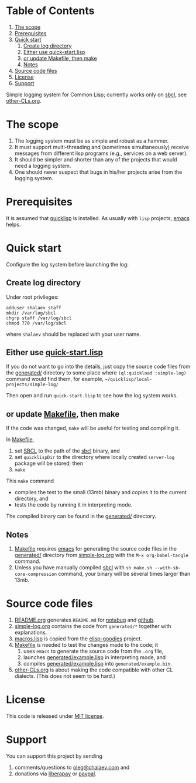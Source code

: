 
# Table of Contents

1.  [The scope](#org96a2669)
2.  [Prerequisites](#orgd60ecfd)
3.  [Quick start](#org1d20a4d)
    1.  [Create log directory](#org85daef1)
    2.  [Either use quick-start.lisp](#orgb64ed85)
    3.  [or update Makefile, then make](#org8d9f280)
    4.  [Notes](#orgbf994e0)
4.  [Source code files](#org3949264)
5.  [License](#org562200c)
6.  [Support](#orgb6c05ce)

Simple logging system for Common Lisp;
currently works only on [sbcl](http://www.sbcl.org/), see [other-CLs.org](other-CLs.md).


<a id="org96a2669"></a>

# The scope

1.  The logging system must be as simple and robust as a hammer.
2.  It must support multi-threading and (sometimes simultaneously) receive messages from different lisp programs (e.g., services on a web server).
3.  It should be simpler and shorter than any of the projects that would need a logging system.
4.  One should never suspect that bugs in his/her projects arise from the logging system.


<a id="orgd60ecfd"></a>

# Prerequisites

It is assumed that [quicklisp](https://www.quicklisp.org/beta/) is installed. As usually with `lisp` projects, [emacs](https://www.gnu.org/software/emacs/) helps.


<a id="org1d20a4d"></a>

# Quick start

Configure the log system before launching the log:


<a id="org85daef1"></a>

## Create log directory

Under root privileges:

    adduser shalaev staff
    mkdir /var/log/sbcl
    chgrp staff /var/log/sbcl
    chmod 770 /var/log/sbcl

where `shalaev` should be replaced with your user name.


<a id="orgb64ed85"></a>

## Either use [quick-start.lisp](quick-start.lisp)

If you do not want to go into the details,
just copy the source code files from the [generated/](generated/) directory to some place where `(ql:quickload :simple-log)` command would find them,
for example, `~/quicklisp/local-projects/simple-log/`

Then open and run `quick-start.lisp` to see how the log system works.


<a id="org8d9f280"></a>

## or update [Makefile](Makefile), then make

If the code was changed, `make` will be useful for testing and compiling it.

In [Makefile](Makefile),

1.  set [SBCL](//WWW.SBCL.ORG/) to the path of the [sbcl](http://www.sbcl.org/) binary, and
2.  set `quicklispDir` to the directory where locally created `server-log` package will be stored; then
3.  `make`

This `make` command

-   compiles the test to the small (13mb) binary and copies it to the current directory, and
-   tests the code by running it in interpreting mode.

The compiled binary can be found in the  [generated/](generated/) directory.


<a id="orgbf994e0"></a>

## Notes

1.  [Makefile](Makefile) requires [emacs](https://www.gnu.org/software/emacs/) for generating the source code files in the  [generated/](generated/) directory from [simple-log.org](simple-log.md) with the `M-x org-babel-tangle` command.
2.  Unless you have manually compiled [sbcl](http://www.sbcl.org/) with `sh make.sh --with-sb-core-compression` command,
    your binary will be several times larger than 13mb.


<a id="org3949264"></a>

# Source code files

1.  [README.org](README.md) generates `README.md` for [notabug](https://notabug.org/shalaev/cl-simple-logger) and [github](https://github.com/chalaev/cl-simple-logger).
2.  [simple-log.org](simple-log.md) contains the code from `generated/*` together with explanations.
3.  [macros.lisp](goodies/macros.lisp) is copied from the [elisp-goodies](https://notabug.org/shalaev/elisp-goodies) project.
4.  [Makefile](Makefile) is needed to test the changes made to the code; it
    1.  uses `emacs` to generate the source code from the `.org` file,
    2.  launches [generated/example.lisp](generated/example.lisp) in interpreting mode, and
    3.  compiles [generated/example.lisp](generated/example.lisp) into `generated/example.bin`.
5.  [other-CLs.org](other-CLs.md) is about making the code compatible with other CL dialects. (This does not seem to be hard.)


<a id="org562200c"></a>

# License

This code is released under [MIT license](https://mit-license.org/).


<a id="orgb6c05ce"></a>

# Support

You can support this project by sending

1.  comments/questions to [oleg@chalaev.com](mailto:oleg@chalaev.com) and
2.  donations via [liberapay](https://liberapay.com/shalaev/donate) or [paypal](https://www.paypal.com/paypalme/chalaev).

